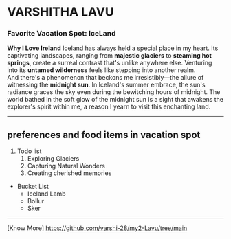 # VARSHITHA LAVU

### Favorite Vacation Spot: IceLand

**Why I Love Ireland**
Iceland has always held a special place in my heart. Its captivating landscapes, ranging from **majestic glaciers** to **steaming hot springs**, create a surreal contrast that's unlike anywhere else. Venturing into its **untamed wilderness** feels like stepping into another realm.<br>And there's a phenomenon that beckons me irresistibly—the allure of witnessing the **midnight sun**. In Iceland's summer embrace, the sun's radiance graces the sky even during the bewitching hours of midnight. The world bathed in the soft glow of the midnight sun is a sight that awakens the explorer's spirit within me, a reason I yearn to visit this enchanting land.

---

  ##  preferences and food items in vacation spot
 
1.  Todo list 
    1. Exploring Glaciers
    2. Capturing Natural Wonders 
    3. Creating cherished memories

* Bucket List 
    * Iceland Lamb
    * Bollur
    * Sker

---

[Know More] https://github.com/varshi-28/my2-Lavu/tree/main